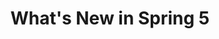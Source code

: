 ---
layout: post
title: What's New in Spring 5
categories: [Programming, Framework]
tags:  [Java, Spring]
comments: true
---